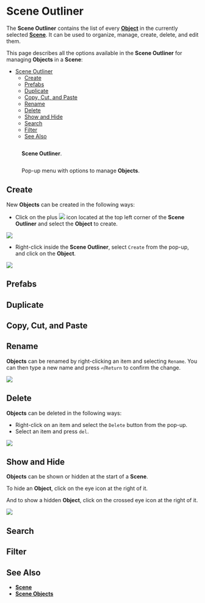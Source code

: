 # Scene Outliner


The **Scene Outliner** contains the list of every [**Object**](../objects-and-types/scene-objects/README.md) in the currently selected [**Scene**](../objects-and-types/project-objects/scene.md). It can be used to organize, manage, create, delete, and edit them.

This page describes all the options available in the **Scene Outliner** for managing **Objects** in a **Scene**:

- [Scene Outliner](#scene-outliner)
  - [Create](#create)
  - [Prefabs](#prefabs)
  - [Duplicate](#duplicate)
  - [Copy, Cut, and Paste](#copy-cut-and-paste)
  - [Rename](#rename)
  - [Delete](#delete)
  - [Show and Hide](#show-and-hide)
  - [Search](#search)
  - [Filter](#filter)
  - [See Also](#see-also)



<div>
<figure><img src="../../.gitbook/assets/scene-outliner_2_1.png" alt=""><figcaption><p><b>Scene Outliner</b>.</p></figcaption></figure>
<figure><img src="../../.gitbook/assets/scene-outliner_2_2.png" alt=""><figcaption><p>Pop-up menu with options to manage <b>Objects</b>.</p></figcaption></figure>
</div>

## Create

New **Objects** can be created in the following ways:

* Click on the plus ![](<../.gitbook/assets/plusIcon (4) (4) (4) (4) (4) (4) (4) (4) (1) (2) (1).PNG>) icon located at the top left corner of the **Scene Outliner** and select the **Object** to create.

![](../.gitbook/assets/scene-outliner-create-add-icon2.png)

* Right-click inside the **Scene Outliner**, select `Create` from the pop-up, and click on the **Object**.

![](../.gitbook/assets/scene-outliner-create-right-click2.png)

## Prefabs

## Duplicate

## Copy, Cut, and Paste

## Rename

**Objects** can be renamed by right-clicking an item and selecting `Rename`. You can then type a new name and press **`⏎`**/`Return` to confirm the change.

![](../.gitbook/assets/scene-outliner-rename.png)

## Delete

**Objects** can be deleted in the following ways:

* Right-click on an item and select the `Delete` button from the pop-up.
* Select an item and press `del`.

![](../.gitbook/assets/scene-outliner-delete-obj.png)

## Show and Hide

**Objects** can be shown or hidden at the start of a **Scene**.

To hide an **Object**, click on the eye icon at the right of it.

And to show a hidden **Object**, click on the crossed eye icon at the right of it.

![](../.gitbook/assets/show-and-hide-objects.gif)

## Search

## Filter

## See Also

* [**Scene**](../objects-and-types/project-objects/scene.md)
* [**Scene Objects**](../objects-and-types/scene-objects/)

